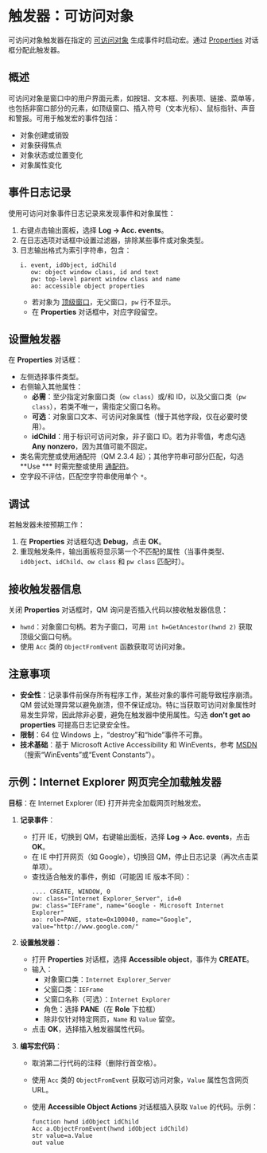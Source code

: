 # 触发器：可访问对象

可访问对象触发器在指定的 [可访问对象](IDP_ACCESSIBLE.md) 生成事件时启动宏。通过 [Properties](IDH_PROPERTIES.md) 对话框分配此触发器。

## 概述

可访问对象是窗口中的用户界面元素，如按钮、文本框、列表项、链接、菜单等，也包括非窗口部分的元素，如顶级窗口、插入符号（文本光标）、鼠标指针、声音和警报。可用于触发宏的事件包括：
- 对象创建或销毁
- 对象获得焦点
- 对象状态或位置变化
- 对象属性变化

## 事件日志记录

使用可访问对象事件日志记录来发现事件和对象属性：
1. 右键点击输出面板，选择 **Log -> Acc. events**。
2. 在日志选项对话框中设置过滤器，排除某些事件或对象类型。
3. 日志输出格式为索引字符串，包含：
   ```
   i. event, idObject, idChild
      ow: object window class, id and text
      pw: top-level parent window class and name
      ao: accessible object properties
   ```
   - 若对象为 [顶级窗口](IDP_WINDOWSTYLES.md)，无父窗口，`pw` 行不显示。
   - 在 **Properties** 对话框中，对应字段留空。

## 设置触发器

在 **Properties** 对话框：
- 左侧选择事件类型。
- 右侧输入其他属性：
  - **必需**：至少指定对象窗口类（`ow class`）或/和 ID，以及父窗口类（`pw class`），若类不唯一，需指定父窗口名称。
  - **可选**：对象窗口文本、可访问对象属性（慢于其他字段，仅在必要时使用）。
  - **idChild**：用于标识可访问对象，非子窗口 ID。若为非零值，考虑勾选 **Any nonzero**，因为其值可能不固定。
- 类名需完整或使用通配符（QM 2.3.4 起）；其他字符串可部分匹配，勾选 **Use *** 时需完整或使用 [通配符](IDP_MATCHW.md)。
- 空字段不评估，匹配空字符串使用单个 `*`。

## 调试

若触发器未按预期工作：
1. 在 **Properties** 对话框勾选 **Debug**，点击 **OK**。
2. 重现触发条件，输出面板将显示第一个不匹配的属性（当事件类型、`idObject`、`idChild`、`ow class` 和 `pw class` 匹配时）。

## 接收触发器信息

关闭 **Properties** 对话框时，QM 询问是否插入代码以接收触发器信息：
- `hwnd`：对象窗口句柄。若为子窗口，可用 `int h=GetAncestor(hwnd 2)` 获取顶级父窗口句柄。
- 使用 `Acc` 类的 `ObjectFromEvent` 函数获取可访问对象。

## 注意事项

- **安全性**：记录事件前保存所有程序工作，某些对象的事件可能导致程序崩溃。QM 尝试处理异常以避免崩溃，但不保证成功。特に当获取可访问对象属性时易发生异常，因此除非必要，避免在触发器中使用属性。勾选 **don't get ao properties** 可提高日志记录安全性。
- **限制**：64 位 Windows 上，“destroy”和“hide”事件不可靠。
- **技术基础**：基于 Microsoft Active Accessibility 和 WinEvents，参考 [MSDN](IDP_MSDN.md)（搜索“WinEvents”或“Event Constants”）。

## 示例：Internet Explorer 网页完全加载触发器

**目标**：在 Internet Explorer (IE) 打开并完全加载网页时触发宏。

1. **记录事件**：
   - 打开 IE，切换到 QM，右键输出面板，选择 **Log -> Acc. events**，点击 **OK**。
   - 在 IE 中打开网页（如 Google），切换回 QM，停止日志记录（再次点击菜单项）。
   - 查找适合触发的事件，例如（可能因 IE 版本不同）：
     ```
     .... CREATE, WINDOW, 0
     ow: class="Internet Explorer_Server", id=0
     pw: class="IEFrame", name="Google - Microsoft Internet Explorer"
     ao: role=PANE, state=0x100040, name="Google", value="http://www.google.com/"
     ```

2. **设置触发器**：
   - 打开 **Properties** 对话框，选择 **Accessible object**，事件为 **CREATE**。
   - 输入：
     - 对象窗口类：`Internet Explorer_Server`
     - 父窗口类：`IEFrame`
     - 父窗口名称（可选）：`Internet Explorer`
     - 角色：选择 **PANE**（在 **Role** 下拉框）
     - 除非仅针对特定网页，`Name` 和 `Value` 留空。
   - 点击 **OK**，选择插入触发器属性代码。

3. **编写宏代码**：
   - 取消第二行代码的注释（删除行首空格）。
   - 使用 `Acc` 类的 `ObjectFromEvent` 获取可访问对象，`Value` 属性包含网页 URL。
   - 使用 **Accessible Object Actions** 对话框插入获取 `Value` 的代码。示例：

     ```qm
     function hwnd idObject idChild
     Acc a.ObjectFromEvent(hwnd idObject idChild)
     str value=a.Value
     out value
     ```